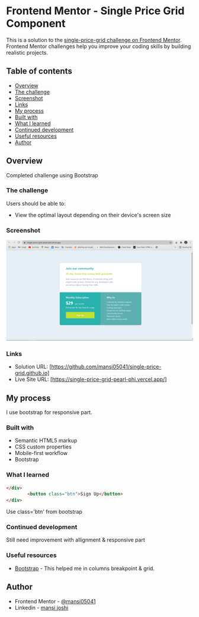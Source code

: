 # Frontend Mentor - Single Price Grid Component


This is a solution to the [single-price-grid challenge on Frontend Mentor](https://www.frontendmentor.io/challenges/single-price-grid-component-5ce41129d0ff452fec5abbbc/hub/single-price-grid-challenge-y696TnNQ7). Frontend Mentor challenges help you improve your coding skills by building realistic projects. 

## Table of contents

- [Overview](#overview)
- [The challenge](#the-challenge)
- [Screenshot](#screenshot)
- [Links](#links)
- [My process](#my-process)
- [Built with](#built-with)
- [What I learned](#what-i-learned)
- [Continued development](#continued-development)
- [Useful resources](#useful-resources)
- [Author](#author)

## Overview
Completed challenge using Bootstrap

### The challenge

Users should be able to:

- View the optimal layout depending on their device's screen size

### Screenshot

![](./screenshot_price.png)

### Links

- Solution URL: [https://github.com/mansi05041/single-price-grid.github.io]
- Live Site URL: [https://single-price-grid-pearl-phi.vercel.app/]

## My process

I use bootstrap for responsive part. 

### Built with

- Semantic HTML5 markup
- CSS custom properties
- Mobile-first workflow
- Bootstrap

### What I learned

```html
</div>
        <button class="btn">Sign Up</button>
</div>
```
Use class='btn' from bootstrap


### Continued development

Still need improvement with allignment & responsive part

### Useful resources

- [Bootstrap](https://getbootstrap.com/) - This helped me in columns breakpoint & grid.

## Author

- Frontend Mentor - [@mansi05041](https://www.frontendmentor.io/profile/mansi05041)
- Linkedin - [mansi joshi](https://www.linkedin.com/in/mansi-joshi-663aa81a0/)



